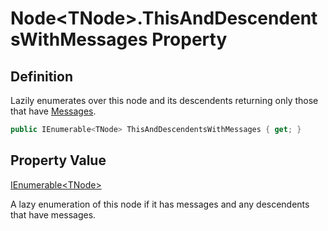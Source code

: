 # Node&lt;TNode&gt;.ThisAndDescendentsWithMessages Property
## Definition

Lazily enumerates over this node and its descendents returning only those that have [Messages](MrKWatkins.Ast.Message.md).

```c#
public IEnumerable<TNode> ThisAndDescendentsWithMessages { get; }
```

## Property Value

[IEnumerable&lt;TNode&gt;](https://learn.microsoft.com/en-gb/dotnet/api/System.Collections.Generic.IEnumerable-1)

A lazy enumeration of this node if it has messages and any descendents that have messages.
